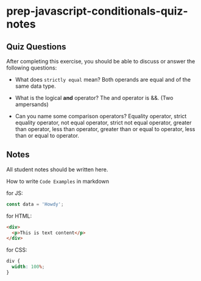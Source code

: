 # prep-javascript-conditionals-quiz-notes

## Quiz Questions

After completing this exercise, you should be able to discuss or answer the following questions:

- What does `strictly equal` mean?
  Both operands are equal and of the same data type.

- What is the logical **and** operator?
  The and operator is &&. (Two ampersands)

- Can you name some comparison operators?
  Equality operator, strict equality operator, not equal operator, strict not equal operator, greater than operator, less than operator, greater than or equal to operator, less than or equal to operator.

## Notes

All student notes should be written here.

How to write `Code Examples` in markdown

for JS:

```javascript
const data = 'Howdy';
```

for HTML:

```html
<div>
  <p>This is text content</p>
</div>
```

for CSS:

```css
div {
  width: 100%;
}
```
